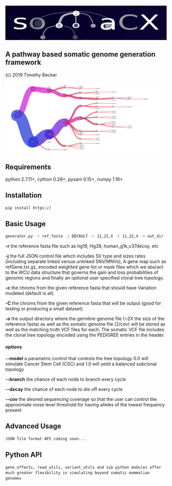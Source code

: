 ![Alt text](images/somacx_logo.png?raw=true "somacx") <br>
## A pathway based somatic genome generation framework
(c) 2019 Timothy Becker

![Alt text](images/clone_tree.png?raw=true "somacx") <br>


## Requirements
python 2.7.11+, cython 0.28+, pysam 0.15+, numpy 1.16+<br>

## Installation
```bash
pip install https://
```

## Basic Usage
```bash
generator.py -r ref_fasta -j DEFAULT -c 11,22,X -C 11,22,X -o out_dir --cov 2
```
<b>-r</b> the reference fasta file such as hg19, Hg38, human_g1k_v37decoy, etc<br>

<b>-j</b> the full JSON control file which includes SV type and sizes rates (including separate linked versus unlinked SNV/MNVs), A gene map such as refGene.txt.gz, encoded weighted gene list or mask files which we absract to the WCU data structure that governs the gain and loss probabilities of genomic regions and finally an optional user specified clonal tree topology.

<b>-c</b> the chroms from the given reference fasta that should have Variation modeled (default is all)

<b>-C</b> the chroms from the given reference fasta that will be output (good for testing or producing a small dataset)

<b>-o</b> the output directory where the germline genome file (~2X the size of the reference fasta) as well as the somatic genome file (2/cov) will be stored as well as the matching truth VCF files for each. The somatic VCF file includes the clonal tree topology encoded using the PEDIGREE entries in the header.

#### options
<b>--model</b> a parametric control that controls the tree topology 0.0 will simulate Cancer Stem Cell (CSC) and 1.0 will yeild a balanced subclonal topology

<b>--branch</b> the chance of each node to branch every cycle

<b>--decay</b> the chance of each node to die off every cycle

<b>--cov</b> the desired sequencing coverage so that the user can control the approximate noise level threshold for having alleles of the lowest frequency present

## Advanced Usage
``JSON file format API coming soon...``

## Python API
``gene_effects, read_utils, variant_utils and sim python modules offer much greater flexibility in simulating beyond somatic mammalian genomes
``
